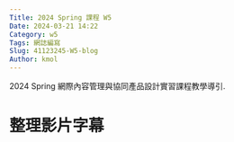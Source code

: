 ```yaml
---
Title: 2024 Spring 課程 W5
Date: 2024-03-21 14:22
Category: w5
Tags: 網誌編寫
Slug: 41123245-W5-blog
Author: kmol
---
```


2024 Spring 網際內容管理與協同產品設計實習課程教學導引.

<!-- PELICAN_END_SUMMARY -->

# 整理影片字幕
